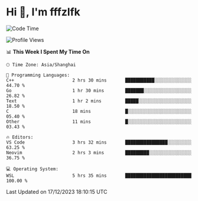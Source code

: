 # Hi 👋, I'm fffzlfk

<!--START_SECTION:waka-->
![Code Time](http://img.shields.io/badge/Code%20Time-623%20hrs%2011%20mins-blue)

![Profile Views](http://img.shields.io/badge/Profile%20Views-0-blue)

📊 **This Week I Spent My Time On** 

```text
🕑︎ Time Zone: Asia/Shanghai

💬 Programming Languages: 
C++                      2 hrs 30 mins       ███████████░░░░░░░░░░░░░░   44.70 % 
Go                       1 hr 30 mins        ███████░░░░░░░░░░░░░░░░░░   26.82 % 
Text                     1 hr 2 mins         █████░░░░░░░░░░░░░░░░░░░░   18.50 % 
C                        18 mins             █░░░░░░░░░░░░░░░░░░░░░░░░   05.40 % 
Other                    11 mins             █░░░░░░░░░░░░░░░░░░░░░░░░   03.43 % 

🔥 Editors: 
VS Code                  3 hrs 32 mins       ████████████████░░░░░░░░░   63.25 % 
Neovim                   2 hrs 3 mins        █████████░░░░░░░░░░░░░░░░   36.75 % 

💻 Operating System: 
WSL                      5 hrs 35 mins       █████████████████████████   100.00 % 
```


 Last Updated on 17/12/2023 18:10:15 UTC
<!--END_SECTION:waka-->
